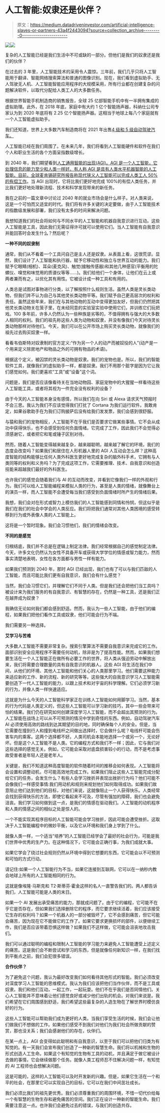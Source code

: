 # 人工智能:奴隶还是伙伴？

> 原文：<https://medium.datadriveninvestor.com/artificial-intelligence-slaves-or-partners-43a4f2443094?source=collection_archive---------0----------------------->

[![](img/79ddb984a6d50280bf2c8ff54b062680.png)](http://www.track.datadriveninvestor.com/1B9E)![](img/f3b5a0587c988e6ac2fc423c8d1ccafd.png)

复杂的人工智能已经是我们生活中不可或缺的一部分。但他们是我们的奴隶还是我们的伙伴？

在过去的 3 年里，人工智能技术的采用令人震惊。三年前，我们几乎只将人工智能用于翻译、智能网络搜索算法和普通的图像识别。现在，我们看到虚拟助手、无人驾驶无人机、人工智能智能应用程序的大规模采用，所有行业都在创建复杂的问题解决软件，以取代分配给人类工人的大多数任务。

根据世界智能手机制造商的销售报告，全球 25 亿部智能手机中有一半拥有集成的虚拟助理。此外，在 2018 年底，家庭中有大约 1 亿个智能扬声器，科纳仕公司专家认为到 2020 年底将有 2.25 亿个智能扬声器。这相当于地球上每八个家庭就有一个人工智能虚拟助手。

我们还知道，世界上大多数汽车制造商将在 2021 年出售[4 级和 5 级自动驾驶汽车。](https://emerj.com/ai-adoption-timelines/self-driving-car-timeline-themselves-top-11-automakers/)

人工智能已经在我们周围了。在未来几年，我们将看到人工智能硬件和软件在我们个人和职业生活的各个方面呈指数级增长。

到 2040 年，我们期望看到[人工通用智能的出现(AGI)。AGI 是一个人工智能，它处理信息的能力至少和人类一样好。有人称 AGI 是具有人类水平机器智能的人工智能。目前，全球麦肯锡研究所报告称](https://nickbostrom.com/papers/survey.pdf)[现代狭义人工智能可以完成人类工人 50%的有偿工作](https://nickbostrom.com/papers/survey.pdf)。当 AGI 出现时，它将比我们更好地完成 100%的有偿人类任务，并比我们更好地处理新流程、技术和科学发现带来的新任务。

我在之前的一篇文章中讨论过 2040 年的就业市场会是什么样子。对人类来说，这是一个可怕而又适宜的时代。我们将有许多关键的决定要做，由于人工智能技术的指数级发展和部署，我们没有太多的时间来解决问题。

我想知道我们的社会将如何与不同水平的人工智能和机器自我意识进行互动。这些人工智能是工具，因此我们无需征得许可就可以使用它们。当人工智能有自我意识并能回答时会发生什么？然后呢？

**一种不同的奴隶制**

通常，我们从不看着一个工具问自己是主人还是奴隶。从表面上看，这很荒谬。显然，我们设计了人工智能和执行器，赋予它移动性和独立与世界互动的能力。我们赋予它眼睛(相机)、耳朵(麦克风)、触觉(接触传感器)和其他几种感官(平衡用的陀螺仪、嗅觉和味觉用的质谱仪等等……)。我们给他们一个身体，让他们在云上或两者兼而有之，以优化其有用性。它被设计成一种工具和有用的。

人类总是试图对事物进行分类，以了解按照什么规则生活。虽然人类是灵长类动物，但我们并不认为自己与其他灵长类动物平等。我们赋予自己更高层次的权利和责任。虽然这些年来，我们在与其他动物的互动中变得更加友好，但我们仍然把其他灵长类动物关在笼子里，在未经同意的实验室实验中使用它们，并训练它们玩把戏。100 多年前，许多人仍然认为一些种族是劣等的，不值得拥有与强大的大多数人相同的权利。我们的祖先称这些人类为动物和奴隶，并没有像我们今天对待灵长类动物那样对待他们。今天，我们可以在公开市场上购买灵长类动物，就像我们的祖先过去购买奴隶一样。

看看韦伯斯特对奴隶制的官方定义:“作为另一个人的动产而被奴役的人”(动产是一个用来定义除房地产和物品之外的可拥有物品的术语)。

根据这个定义，被囚禁的灵长类动物是奴隶。我们的宠物也是。所以，我们的智能软件工具，就像我们的虚拟助手一样，都是奴隶。我们不用那个脏字是因为它让我们感觉如何。我们更喜欢“工具”或“设备”这个词。

问题是，我们是否应该像看待关在当地动物园、家庭宠物中的大猩猩一样看待这些人工智能工具，或者将其视为一件完全没有权利的设备？

由于今天的人工智能本身没有感情，所以我们在向 Siri 或 Alexa 请求天气预报时不会三思。我认为我们不应该觉得我们打扰了 Cortana 为我们运行软件。我敢肯定，如果谷歌助手在为我们订购披萨后没有给我们发发票，我们会感到很舒服。

与猿和我们的宠物相反，人工智能不在乎我们是否要求它做某些事情。它不会从成功中获得快乐，也不会感受到任何负面情绪。它完成了工作，因此我们不会觉得必须感谢它，或者把它和笔或锤子区别对待。

然而，随着人工智能变得越来越复杂，越来越聪明，越来越了解它的环境，我们的态度会改变吗？如果我们和居住在人形机器人里的 AGI 人互动会怎么样？这种高度智能的结构能够比任何人类外科医生更好地完成复杂的脑外科手术，它拥有与人类同等的权利和义务吗？为了完成这项工作，它需要推理、技术、自我意识和创造技能来超越我们最好的外科医生。

也许我们的感觉会随着我们与 AI 的互动而改变，并看到它像我们一样的外观和行为。我们可以给人工智能编程来模拟人类的行为，甚至是人类的情绪，就像舞台上的演员一样，而人工智能不会遭受每当我们感受到负面情绪时所产生的情绪后果。

我想，我们会对在形式或智力上模仿我们的人工智能感到同情和怜悯，但这似乎是我们在我们的社会中学会的人类反应。我们将把我们通常对其他人类困境的感受转移到行为或外表像人类的人工智能上。

这将是一个暂时现象。我们会习惯他们，我们的情绪会改变。

**不同的是感觉**

归根结底，我们并不总是在逻辑上制定法律。我们经常根据自己的感觉制定法律。今天，许多文化仍然认为女性不具备开车或获得大学学位的情感或智力能力，然而事实清楚地表明，女性在各方面都与男性一样有能力。

如果我们预测到 2040 年，那时 AGI 已经出现，我们也有了可以与我们匹敌的人工智能，而且可能比我们更有自我意识，我们会有什么感觉？

当然，我们会习惯它们，并理解它们不同于人类。但是我们还会把他们当工具吗？被设计来为我们服务的有自我意识、有智慧的存在，仍然是一种工具，还是我们正在越界成为奴隶？

我确信无论如何我们都会感到舒适。然而，我认为一些人工智能，由于他们的编程，如果我们把他们看作工具或奴隶，他们可能会行为不端。

我们需要另一种选择。

**艾学习与苦难**

大多数人工智能不需要非常复杂。搜索引擎算法不需要自我意识来完成它的工作。面部识别安全应用程序不需要任何动机，除非是为了提高性能。然而，如果我们想要生活在一个人工智能正在做所有必要工作的世界，将人类从强迫劳动中解放出来，我们将需要合理数量的具有自我意识的机器人。这些 AGI 将生活在我们中间，从他们的环境、其他人工智能和他们关心的人类那里学习。他们需要这种能力来适应新的工作、新的流程、新的研究等等。这些强大的自我意识学习人工智能需要创造下一代人工智能的能力，以跟上技术和对宇宙的科学理解。它们必须学习新的行为，并像人类一样快速适应。

这就是为什么今天的人工智能科学家正在训练人工智能如何用脚学习。当然，基本的行为代码是人类定义的，但这些人工智能可以学习新的技巧，其中一些会带来可怕的结果。我们仍在研究如何创建深度学习人工智能，而不会超出其预测的行为。人工智能在战场上可以从不可预测的情况中学到奇怪的东西。例如，自动驾驶汽车 AI 必须使用高效的路线到达其期望的目的地，同时确保每个人的安全。但是，当它需要在撞到行人和撞到电线杆之间做出选择时，它会做什么呢？电线杆可能会伤害车内的乘客。这两个选择都不好。人类司机会本能地选择一个或另一个，无论好坏。但是这个人工智能不是人类。它的编程方式和我们不一样；因此，它与我们对这些选择的感觉无关。例如，它可能会采取对底盘损害较小的行动，而不是考虑事故受害者是年轻人还是老年人。

关键是，我们不知道这种高度智能的软件随着时间的推移会如何表现。人工智能将会设置和调整动机，尽可能高效地完成工作。如果我们阻止这些人工智能完成分配给它们的任务，会发生什么？有些人会学习挫折并表现出挫折行为吗？他们可能不会像我们一样感受事情:我们用动机和规则来规划他们如何取得成功。如果我们故意阻止他们达到他们的目标，对他们来说，这就像阻止一个人获得快乐。人类经常会找到获得快乐的方法，即使它看起来不可及，尽管有强加的障碍，我们也会避免沮丧。我们学习如何做到这一点，是我们的情感在驱动我们。人工智能的动机程序和人类的情感之间的相似之处是惊人的。

一个不能实现其程序目标的人工智能可能会学习挫折，因此可能会遭受挫折。这取决于人工智能编程中的微妙平衡，以及它从环境和我们身上学到了什么。

就像人类一样，一个适当“培养”的人工智能已经学会了最好的社会行为，可能是我们世界中优秀的生产力。在这种情况下，它可能会正确行事，为我们成就大事。

如果它学会了绕过社会规则仍然从环境中得到它想要的东西，它可能会以不可预测和可怕的方式行动。

请记住:如果一个人工智能行为不当，如果它连接到互联网，它可以在一纳秒内教会地球上所有的人工智能相同的行为。

这就是像埃隆·马斯克和 T2·斯蒂芬·霍金这样的名人一直警告我们的。两人都告诉我们，人工智能可能是人类的末日。

如果一个 AI 发展出承受痛苦的能力，那就成问题了。由于它的编程，它可能不在乎它是否存在，但如果我们选择删除它的程序，而它要求继续活着，我们应该接受它生存的权利吗？如果一个机器人的一部分被毁坏了，它不会感到痛苦，但它可能会痛苦，因为现在它不能做它的工作了。如果它要求更换损坏的部件，以便继续工作，我们是否应该带着恐惧这样做？如果我们不这样做，它可能会沮丧地攻击我们。

我们可以通过聪明的编程和限制人工智能的学习能力来避免人工智能遭受上述定义的痛苦。这是我们会不断尝试和学习的东西，但是就像任何新知识一样，在我们找到平衡点之前，我们会犯很多错误。

**合作伙伴？**

为了避免这个问题，我认为最好改变我们如何看待其他形式的智能。我们必须改变对深度学习人工智能的思维模式。我认为我们应该把他们当作伙伴，而不是工具或奴隶。我们和他们互动，一起工作，一起玩耍。他们不在乎我们是否同情他们。关心人工智能并不意味着让他们感觉良好或减少他们出轨的机会。对我们来说是。我们希望在它们周围感到舒适，我们希望这些最复杂的人造生物在了解世界时模仿良好的行为。

这些人工智能可以帮助我们成为更好的人类。当我们享受生活的时候，我们会让他们做我们不想做的工作。如果他们感受不到我们对他们为我们社会所做贡献的赞赏，那也没关系；我们会感谢他们的存在，伙伴们。

在某一点上，AGI 会变得如此聪明和有自我意识，以至于我们可以把他们归类为有知觉的。有一天我们会宣布我们创造了一种新的智慧生命。我们将以机械和生物的形式创造人工生命。如果这个有知觉的生物有工具的动机，并且满足于做它被设计去做的事情，它会继续做那个任务。就像人类工程师忍不住解决问题一样，有知觉的 AI 工程师也会想解决问题。

这是可能的，这样的人工智能可以及时开发新的兴趣。但是，如果它生活在一个和平的社会，在那里它可以实现自己的目标，它可以在我们中间茁壮成长。

我们必须比我们的祖先更优秀。我们必须尊重我们的周围环境，不惜一切代价给每一个有智慧的生物生存和避免痛苦的空间。我们正在设计一种新的智能生命。我们需要注意这一点。也许我们会避免过去的错误，与我们的创造共存。